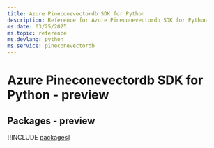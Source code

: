 ```yaml
---
title: Azure Pineconevectordb SDK for Python
description: Reference for Azure Pineconevectordb SDK for Python
ms.date: 03/25/2025
ms.topic: reference
ms.devlang: python
ms.service: pineconevectordb
---
```

# Azure Pineconevectordb SDK for Python - preview
## Packages - preview
[!INCLUDE [packages](pineconevectordb-index.md)]